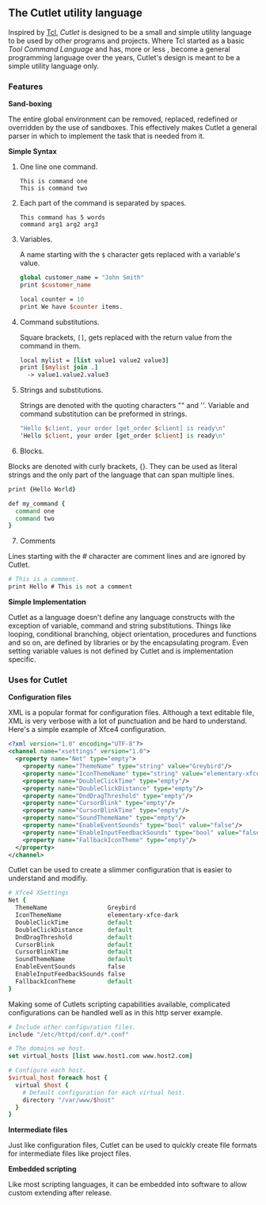 ## The Cutlet utility language

Inspired by [Tcl](https://www.tcl.tk/), *Cutlet* is designed to be a small and simple utility language to be used by other programs and projects. Where Tcl started as a basic _Tool Command Language_ and has, more or less , become a general programming language over the years, Cutlet's design is meant to be a simple utility language only.

### Features

**Sand-boxing**

The entire global environment can be removed, replaced, redefined or overridden by the use of sandboxes. This effectively makes Cutlet a general parser in which to implement the task that is needed from it.

**Simple Syntax**

1. One line one command.
   ```
   This is command one
   This is command two
   ```
2. Each part of the command is separated by spaces.
   ```
   This command has 5 words
   command arg1 arg2 arg3
   ```
3. Variables.

   A name starting with the `$` character gets replaced with a variable's value.
   ```tcl
   global customer_name = "John Smith"
   print $customer_name

   local counter = 10
   print We have $counter items.
   ```
4. Command substitutions.

   Square brackets, `[]`, gets replaced with the return value from the command in
   them.
   ```tcl
   local mylist = [list value1 value2 value3]
   print [$mylist join .]
     -> value1.value2.value3
   ```
5. Strings and substitutions.

   Strings are denoted with the quoting characters "" and ''. Variable and command substitution can be preformed in strings.
   ```tcl
   "Hello $client, your order [get_order $client] is ready\n"
   'Hello $client, your order [get_order $client] is ready\n'
   ```
6. Blocks.

  Blocks are denoted with curly brackets, {}. They can be used as literal strings and the only part of the language that can span multiple lines.
  ```tcl
  print {Hello World}

  def my_command {
    command one
    command two
  }
  ```
7. Comments

  Lines starting with the *#* character are comment lines and are ignored by Cutlet.
  ```tcl
  # This is a comment.
  print Hello # This is not a comment
  ```

**Simple Implementation**

Cutlet as a language doesn't define any language constructs with the exception
of variable, command and string substitutions. Things like looping, conditional
branching, object orientation, procedures and functions and so on, are defined
by libraries or by the encapsulating program. Even setting variable values is not defined by Cutlet and is implementation specific.

### Uses for Cutlet

**Configuration files**

XML is a popular format for configuration files. Although a text editable file, XML is very verbose with a lot of punctuation and be hard to understand. Here's a simple example of Xfce4 configuration.
```xml
<?xml version="1.0" encoding="UTF-8"?>
<channel name="xsettings" version="1.0">
  <property name="Net" type="empty">
    <property name="ThemeName" type="string" value="Greybird"/>
    <property name="IconThemeName" type="string" value="elementary-xfce-dark"/>
    <property name="DoubleClickTime" type="empty"/>
    <property name="DoubleClickDistance" type="empty"/>
    <property name="DndDragThreshold" type="empty"/>
    <property name="CursorBlink" type="empty"/>
    <property name="CursorBlinkTime" type="empty"/>
    <property name="SoundThemeName" type="empty"/>
    <property name="EnableEventSounds" type="bool" value="false"/>
    <property name="EnableInputFeedbackSounds" type="bool" value="false"/>
    <property name="FallbackIconTheme" type="empty"/>
  </property>
</channel>
```
Cutlet can be used to create a slimmer configuration that is easier to understand and modifiy.
```tcl
# Xfce4 XSettings
Net {
  ThemeName                 Greybird
  IconThemeName             elementary-xfce-dark
  DoubleClickTime           default
  DoubleClickDistance       default
  DndDragThreshold          default
  CursorBlink               default
  CursorBlinkTime           default
  SoundThemeName            default
  EnableEventSounds         false
  EnableInputFeedbackSounds false
  FallbackIconTheme         default
}
```
Making some of Cutlets scripting capabilities available, complicated configurations can be handled well as in this http server example.
```tcl
# Include other configuration files.
include "/etc/httpd/conf.d/*.conf"

# The domains we host.
set virtual_hosts [list www.host1.com www.host2.com]

# Configure each host.
$virtual_host foreach host {
  virtual $host {
    # Default configuration for each virtual host.
    directory "/var/www/$host"
  }
}
```
**Intermediate files**

Just like configuration files, Cutlet can be used to quickly create file formats for intermediate files like project files.

**Embedded scripting**

Like most scripting languages, it can be embedded into software to allow custom extending after release.
